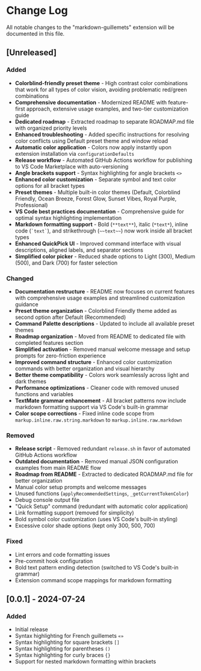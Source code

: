 # Change Log

All notable changes to the "markdown-guillemets" extension will be documented in this file.

## [Unreleased]

### Added
- **Colorblind-friendly preset theme** - High contrast color combinations that work for all types of color vision, avoiding problematic red/green combinations
- **Comprehensive documentation** - Modernized README with feature-first approach, extensive usage examples, and two-tier customization guide
- **Dedicated roadmap** - Extracted roadmap to separate ROADMAP.md file with organized priority levels
- **Enhanced troubleshooting** - Added specific instructions for resolving color conflicts using Default preset theme and window reload
- **Automatic color application** - Colors now apply instantly upon extension installation via `configurationDefaults`
- **Release workflow** - Automated GitHub Actions workflow for publishing to VS Code Marketplace with auto-versioning
- **Angle brackets support** - Syntax highlighting for angle brackets `<>`
- **Enhanced color customization** - Separate symbol and text color options for all bracket types
- **Preset themes** - Multiple built-in color themes (Default, Colorblind Friendly, Ocean Breeze, Forest Glow, Sunset Vibes, Royal Purple, Professional)
- **VS Code best practices documentation** - Comprehensive guide for optimal syntax highlighting implementation
- **Markdown formatting support** - Bold (`**text**`), italic (`*text*`), inline code (`` `text` ``), and strikethrough (`~~text~~`) now work inside all bracket types
- **Enhanced QuickPick UI** - Improved command interface with visual descriptions, aligned labels, and separator sections
- **Simplified color picker** - Reduced shade options to Light (300), Medium (500), and Dark (700) for faster selection

### Changed
- **Documentation restructure** - README now focuses on current features with comprehensive usage examples and streamlined customization guidance
- **Preset theme organization** - Colorblind Friendly theme added as second option after Default (Recommended)
- **Command Palette descriptions** - Updated to include all available preset themes
- **Roadmap organization** - Moved from README to dedicated file with completed features section
- **Simplified activation** - Removed manual welcome message and setup prompts for zero-friction experience
- **Improved command structure** - Enhanced color customization commands with better organization and visual hierarchy
- **Better theme compatibility** - Colors work seamlessly across light and dark themes
- **Performance optimizations** - Cleaner code with removed unused functions and variables
- **TextMate grammar enhancement** - All bracket patterns now include markdown formatting support via VS Code's built-in grammar
- **Color scope corrections** - Fixed inline code scope from `markup.inline.raw.string.markdown` to `markup.inline.raw.markdown`

### Removed
- **Release script** - Removed redundant `release.sh` in favor of automated GitHub Actions workflow
- **Outdated documentation** - Removed manual JSON configuration examples from main README flow
- **Roadmap from README** - Extracted to dedicated ROADMAP.md file for better organization
- Manual color setup prompts and welcome messages
- Unused functions (`applyRecommendedSettings`, `_getCurrentTokenColor`)
- Debug console output file
- "Quick Setup" command (redundant with automatic color application)
- Link formatting support (removed for simplicity)
- Bold symbol color customization (uses VS Code's built-in styling)
- Excessive color shade options (kept only 300, 500, 700)

### Fixed
- Lint errors and code formatting issues
- Pre-commit hook configuration
- Bold text pattern ending detection (switched to VS Code's built-in grammar)
- Extension command scope mappings for markdown formatting

## [0.0.1] - 2024-07-24

### Added
- Initial release
- Syntax highlighting for French guillemets `«»`
- Syntax highlighting for square brackets `[]`
- Syntax highlighting for parentheses `()`
- Syntax highlighting for curly braces `{}`
- Support for nested markdown formatting within brackets
